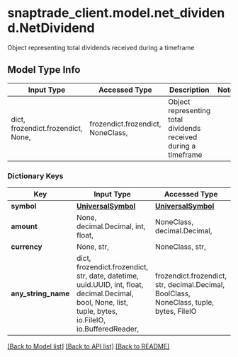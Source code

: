 # snaptrade_client.model.net_dividend.NetDividend

Object representing total dividends received during a timeframe

## Model Type Info
Input Type | Accessed Type | Description | Notes
------------ | ------------- | ------------- | -------------
dict, frozendict.frozendict, None,  | frozendict.frozendict, NoneClass,  | Object representing total dividends received during a timeframe | 

### Dictionary Keys
Key | Input Type | Accessed Type | Description | Notes
------------ | ------------- | ------------- | ------------- | -------------
**symbol** | [**UniversalSymbol**](UniversalSymbol.md) | [**UniversalSymbol**](UniversalSymbol.md) |  | [optional] 
**amount** | None, decimal.Decimal, int, float,  | NoneClass, decimal.Decimal,  |  | [optional] 
**currency** | None, str,  | NoneClass, str,  |  | [optional] 
**any_string_name** | dict, frozendict.frozendict, str, date, datetime, uuid.UUID, int, float, decimal.Decimal, bool, None, list, tuple, bytes, io.FileIO, io.BufferedReader,  | frozendict.frozendict, str, decimal.Decimal, BoolClass, NoneClass, tuple, bytes, FileIO | any string name can be used but the value must be the correct type | [optional]

[[Back to Model list]](../../README.md#documentation-for-models) [[Back to API list]](../../README.md#documentation-for-api-endpoints) [[Back to README]](../../README.md)

